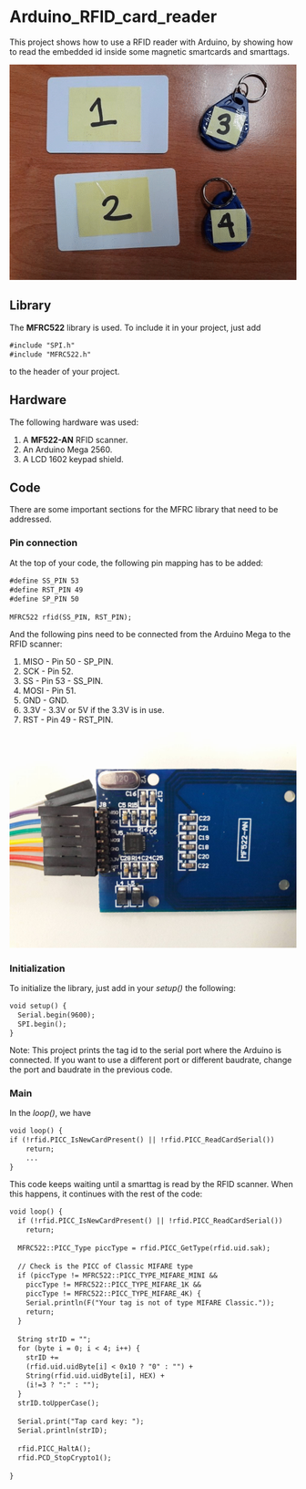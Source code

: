 # Arduino_RFID_card_reader

This project shows how to use a RFID reader with Arduino, by showing how to read the embedded id inside some magnetic smartcards and smarttags.

![demo](/images/hands.gif?raw=true)

## Library

The **MFRC522** library is used. To include it in your project, just add
```arduino
#include "SPI.h"
#include "MFRC522.h"
```
to the header of your project.

## Hardware

The following hardware was used:
1. A **MF522-AN** RFID scanner.
2. An Arduino Mega 2560.
3. A LCD 1602 keypad shield. 

## Code

There are some important sections for the MFRC library that need to be addressed.

### Pin connection

At the top of your code, the following pin mapping has to be added:
```arduino
#define SS_PIN 53
#define RST_PIN 49
#define SP_PIN 50

MFRC522 rfid(SS_PIN, RST_PIN);
```
And the following pins need to be connected from the Arduino Mega to the RFID scanner:
1. MISO	- Pin 50 - SP_PIN.
2. SCK 	- Pin 52.
3. SS	- Pin 53 - SS_PIN.
4. MOSI	- Pin 51.
5. GND	- GND.
6. 3.3V	- 3.3V or 5V if the 3.3V is in use.
7. RST	- Pin 49 - RST_PIN.

![demo](/images/pic01.jpg)

### Initialization

To initialize the library, just add in your *setup()* the following:

```arduino
void setup() {
  Serial.begin(9600);
  SPI.begin();
}
```
Note: This project prints the tag id to the serial port where the Arduino is connected. If you want to use a different port or different baudrate, change the port and baudrate in the previous code.

### Main 

In the *loop()*, we have

```arduino
void loop() {
if (!rfid.PICC_IsNewCardPresent() || !rfid.PICC_ReadCardSerial())
    return;
	...
}
```
This code keeps waiting until a smarttag is read by the RFID scanner. When this happens, it continues with the rest of the code:

```arduino
void loop() {
  if (!rfid.PICC_IsNewCardPresent() || !rfid.PICC_ReadCardSerial())
    return;

  MFRC522::PICC_Type piccType = rfid.PICC_GetType(rfid.uid.sak);

  // Check is the PICC of Classic MIFARE type
  if (piccType != MFRC522::PICC_TYPE_MIFARE_MINI &&
    piccType != MFRC522::PICC_TYPE_MIFARE_1K &&
    piccType != MFRC522::PICC_TYPE_MIFARE_4K) {
    Serial.println(F("Your tag is not of type MIFARE Classic."));
    return;
  }

  String strID = "";
  for (byte i = 0; i < 4; i++) {
    strID +=
    (rfid.uid.uidByte[i] < 0x10 ? "0" : "") +
    String(rfid.uid.uidByte[i], HEX) +
    (i!=3 ? ":" : "");
  }
  strID.toUpperCase();

  Serial.print("Tap card key: ");
  Serial.println(strID);

  rfid.PICC_HaltA();
  rfid.PCD_StopCrypto1();

}
```

